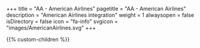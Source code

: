 +++
title = "AA - American Airlines"
pagetitle = "AA - American Airlines"
description = "American Airlines integration"
weight = 1
alwaysopen = false
isDirectory = false
icon = "fa-info"
svgicon = "images/AmericanAirlines.svg"
+++

{{% custom-children %}}